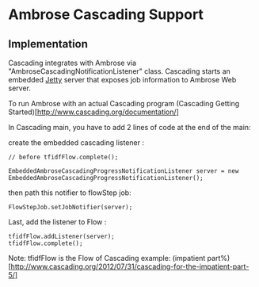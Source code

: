 # Ambrose Cascading Support

## Implementation 

Cascading integrates with Ambrose via "AmbroseCascadingNotificationListener" class. Cascading starts an 
embedded [Jetty](http://jetty.codehaus.org/jetty/) server that exposes job information to Ambrose Web server.

To run Ambrose with an actual Cascading program (Cascading Getting Started)[http://www.cascading.org/documentation/]


In Cascading main, you have to add 2 lines of code at the end of the main:

create the embedded cascading listener :

```
// before tfidfFlow.complete();

EmbeddedAmbroseCascadingProgressNotificationListener server = new EmbeddedAmbroseCascadingProgressNotificationListener();

```

then path this notifier to flowStep job:

```
FlowStepJob.setJobNotifier(server);
```

Last, add the listener to Flow :

```
tfidfFlow.addListener(server);
tfidfFlow.complete();
```
Note: tfidfFlow is the Flow of Cascading example: (impatient part%) [http://www.cascading.org/2012/07/31/cascading-for-the-impatient-part-5/]


